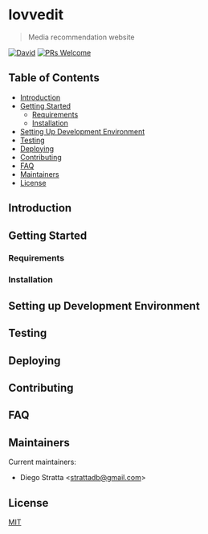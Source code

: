 # lovvedit

> Media recommendation website

[![David](https://david-dm.org/rndevoo/gateway.svg)](https://david-dm.org/rndevoo/gateway)
[![PRs Welcome](https://img.shields.io/badge/PRs-welcome-brightgreen.svg)](CONTRIBUTING.md)

## Table of Contents

* [Introduction](#introduction)
* [Getting Started](#getting-started)
    * [Requirements](#requirements)
    * [Installation](#installation)
* [Setting Up Development Environment](#setting-up-development-environment)
* [Testing](#testing)
* [Deploying](#deploying)
* [Contributing](#contributing)
* [FAQ](#faq)
* [Maintainers](#maintainers)
* [License](#license)

## Introduction

## Getting Started

### Requirements

### Installation

## Setting up Development Environment

## Testing

## Deploying

## Contributing

## FAQ

## Maintainers

Current maintainers:

* Diego Stratta <[strattadb@gmail.com](strattadb@gmail.com)>

## License

[MIT](https://opensource.org/licenses/MIT)
